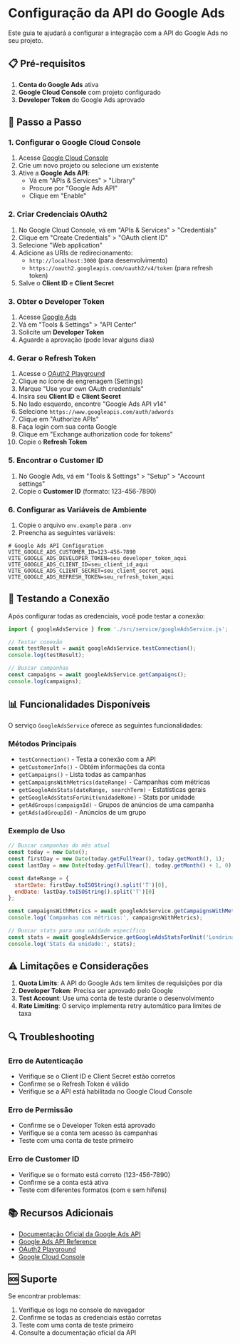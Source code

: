# Configuração da API do Google Ads

Este guia te ajudará a configurar a integração com a API do Google Ads no seu projeto.

## 📋 Pré-requisitos

1. **Conta do Google Ads** ativa
2. **Google Cloud Console** com projeto configurado
3. **Developer Token** do Google Ads aprovado

## 🔧 Passo a Passo

### 1. Configurar o Google Cloud Console

1. Acesse [Google Cloud Console](https://console.cloud.google.com/)
2. Crie um novo projeto ou selecione um existente
3. Ative a **Google Ads API**:
   - Vá em "APIs & Services" > "Library"
   - Procure por "Google Ads API"
   - Clique em "Enable"

### 2. Criar Credenciais OAuth2

1. No Google Cloud Console, vá em "APIs & Services" > "Credentials"
2. Clique em "Create Credentials" > "OAuth client ID"
3. Selecione "Web application"
4. Adicione as URIs de redirecionamento:
   - `http://localhost:3000` (para desenvolvimento)
   - `https://oauth2.googleapis.com/oauth2/v4/token` (para refresh token)
5. Salve o **Client ID** e **Client Secret**

### 3. Obter o Developer Token

1. Acesse [Google Ads](https://ads.google.com/)
2. Vá em "Tools & Settings" > "API Center"
3. Solicite um **Developer Token**
4. Aguarde a aprovação (pode levar alguns dias)

### 4. Gerar o Refresh Token

1. Acesse o [OAuth2 Playground](https://developers.google.com/oauthplayground/)
2. Clique no ícone de engrenagem (Settings)
3. Marque "Use your own OAuth credentials"
4. Insira seu **Client ID** e **Client Secret**
5. No lado esquerdo, encontre "Google Ads API v14"
6. Selecione `https://www.googleapis.com/auth/adwords`
7. Clique em "Authorize APIs"
8. Faça login com sua conta Google
9. Clique em "Exchange authorization code for tokens"
10. Copie o **Refresh Token**

### 5. Encontrar o Customer ID

1. No Google Ads, vá em "Tools & Settings" > "Setup" > "Account settings"
2. Copie o **Customer ID** (formato: 123-456-7890)

### 6. Configurar as Variáveis de Ambiente

1. Copie o arquivo `env.example` para `.env`
2. Preencha as seguintes variáveis:

```env
# Google Ads API Configuration
VITE_GOOGLE_ADS_CUSTOMER_ID=123-456-7890
VITE_GOOGLE_ADS_DEVELOPER_TOKEN=seu_developer_token_aqui
VITE_GOOGLE_ADS_CLIENT_ID=seu_client_id_aqui
VITE_GOOGLE_ADS_CLIENT_SECRET=seu_client_secret_aqui
VITE_GOOGLE_ADS_REFRESH_TOKEN=seu_refresh_token_aqui
```

## 🧪 Testando a Conexão

Após configurar todas as credenciais, você pode testar a conexão:

```javascript
import { googleAdsService } from './src/service/googleAdsService.js';

// Testar conexão
const testResult = await googleAdsService.testConnection();
console.log(testResult);

// Buscar campanhas
const campaigns = await googleAdsService.getCampaigns();
console.log(campaigns);
```

## 📊 Funcionalidades Disponíveis

O serviço `GoogleAdsService` oferece as seguintes funcionalidades:

### Métodos Principais

- `testConnection()` - Testa a conexão com a API
- `getCustomerInfo()` - Obtém informações da conta
- `getCampaigns()` - Lista todas as campanhas
- `getCampaignsWithMetrics(dateRange)` - Campanhas com métricas
- `getGoogleAdsStats(dateRange, searchTerm)` - Estatísticas gerais
- `getGoogleAdsStatsForUnit(unidadeNome)` - Stats por unidade
- `getAdGroups(campaignId)` - Grupos de anúncios de uma campanha
- `getAds(adGroupId)` - Anúncios de um grupo

### Exemplo de Uso

```javascript
// Buscar campanhas do mês atual
const today = new Date();
const firstDay = new Date(today.getFullYear(), today.getMonth(), 1);
const lastDay = new Date(today.getFullYear(), today.getMonth() + 1, 0);

const dateRange = {
  startDate: firstDay.toISOString().split('T')[0],
  endDate: lastDay.toISOString().split('T')[0]
};

const campaignsWithMetrics = await googleAdsService.getCampaignsWithMetrics(dateRange);
console.log('Campanhas com métricas:', campaignsWithMetrics);

// Buscar stats para uma unidade específica
const stats = await googleAdsService.getGoogleAdsStatsForUnit('Londrina');
console.log('Stats da unidade:', stats);
```

## ⚠️ Limitações e Considerações

1. **Quota Limits**: A API do Google Ads tem limites de requisições por dia
2. **Developer Token**: Precisa ser aprovado pelo Google
3. **Test Account**: Use uma conta de teste durante o desenvolvimento
4. **Rate Limiting**: O serviço implementa retry automático para limites de taxa

## 🔍 Troubleshooting

### Erro de Autenticação
- Verifique se o Client ID e Client Secret estão corretos
- Confirme se o Refresh Token é válido
- Verifique se a API está habilitada no Google Cloud Console

### Erro de Permissão
- Confirme se o Developer Token está aprovado
- Verifique se a conta tem acesso às campanhas
- Teste com uma conta de teste primeiro

### Erro de Customer ID
- Verifique se o formato está correto (123-456-7890)
- Confirme se a conta está ativa
- Teste com diferentes formatos (com e sem hífens)

## 📚 Recursos Adicionais

- [Documentação Oficial da Google Ads API](https://developers.google.com/google-ads/api)
- [Google Ads API Reference](https://developers.google.com/google-ads/api/reference)
- [OAuth2 Playground](https://developers.google.com/oauthplayground/)
- [Google Cloud Console](https://console.cloud.google.com/)

## 🆘 Suporte

Se encontrar problemas:

1. Verifique os logs no console do navegador
2. Confirme se todas as credenciais estão corretas
3. Teste com uma conta de teste primeiro
4. Consulte a documentação oficial da API
